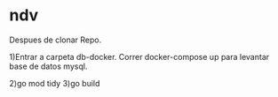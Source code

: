 # ndv

Despues de clonar Repo.

1)Entrar a carpeta db-docker.
Correr docker-compose up para levantar base de datos mysql.

2)go mod tidy
3)go build
